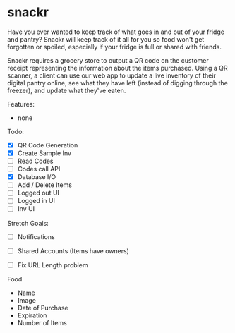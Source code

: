 # snackr

Have you ever wanted to keep track of what goes in and out of your fridge and
pantry? Snackr will keep track of it all for you so food won't get forgotten
or spoiled, especially if your fridge is full or shared with friends.

Snackr requires a grocery store to output a QR code on the customer receipt
representing the information about the items purchased.
Using a QR scanner, a client can use our web app to update a live inventory of
their digital pantry online, see what they have left (instead of digging
through the freezer), and update what they've eaten.

Features:
* none

Todo: 

* [x] QR Code Generation
* [x] Create Sample Inv
* [ ] Read Codes
* [ ] Codes call API
* [x] Database I/O
* [ ] Add / Delete Items
* [ ] Logged out UI
* [ ] Logged in UI
* [ ] Inv UI

Stretch Goals:

* [ ] Notifications
* [ ] Shared Accounts (Items have owners)
* [ ] Fix URL Length problem



Food
* Name
* Image
* Date of Purchase
* Expiration
* Number of Items
